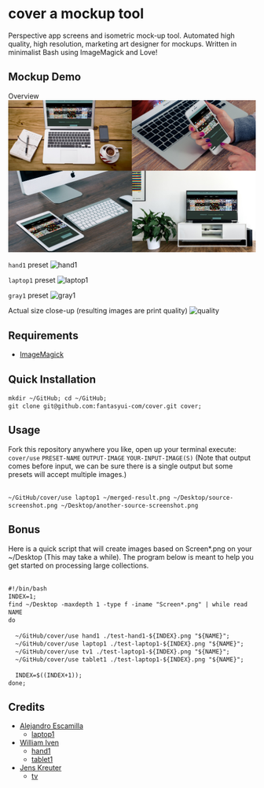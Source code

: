 # cover a mockup tool
Perspective app screens and isometric mock-up tool. Automated high quality, high resolution, marketing art designer for mockups. Written in minimalist Bash using ImageMagick and Love!

## Mockup Demo

Overview
![all](/docs/all.jpg)

```hand1``` preset
![hand1](/docs/hand1.jpg)

```laptop1``` preset
![laptop1](/docs/laptop1.jpg)

```gray1``` preset
![gray1](/docs/gray1.jpg)

Actual size close-up (resulting images are print quality)
![quality](/docs/quality.jpg)

## Requirements

- [ImageMagick](https://imagemagick.org)

## Quick Installation

    mkdir ~/GitHub; cd ~/GitHub;
    git clone git@github.com:fantasyui-com/cover.git cover;

## Usage

Fork this repository anywhere you like, open up your terminal execute: ```cover/use``` ```PRESET-NAME```  ```OUTPUT-IMAGE``` ```YOUR-INPUT-IMAGE(S)``` (Note that output comes before input, we can be sure there is a single output but some presets will accept multiple images.)

```shell

~/GitHub/cover/use laptop1 ~/merged-result.png ~/Desktop/source-screenshot.png ~/Desktop/another-source-screenshot.png

```

## Bonus

Here is a quick script that will create images based on Screen*.png on your ~/Desktop (This may take a while). The program below is meant to help you get started on processing large collections.

```shell

#!/bin/bash
INDEX=1;
find ~/Desktop -maxdepth 1 -type f -iname "Screen*.png" | while read NAME
do

  ~/GitHub/cover/use hand1 ./test-hand1-${INDEX}.png "${NAME}";
  ~/GitHub/cover/use laptop1 ./test-laptop1-${INDEX}.png "${NAME}";
  ~/GitHub/cover/use tv1 ./test-laptop1-${INDEX}.png "${NAME}";
  ~/GitHub/cover/use tablet1 ./test-laptop1-${INDEX}.png "${NAME}";

  INDEX=$((INDEX+1));
done;

```

## Credits

- [Alejandro Escamilla](https://unsplash.com/@alejandroescamilla)
  - [laptop1](https://unsplash.com/@alejandroescamilla?photo=xII7efH1G6o)
- [William Iven](https://unsplash.com/@firmbee)
  - [hand1](https://unsplash.com/@firmbee?photo=dAmHWsRYP9c)
  - [tablet1](https://unsplash.com/@firmbee?photo=GANqCr1BRTU)
- [Jens Kreuter](https://unsplash.com/@jenskreuter)
  - [tv](https://unsplash.com/@fantasyui_com/likes?photo=ngMtsE5r9eI)
